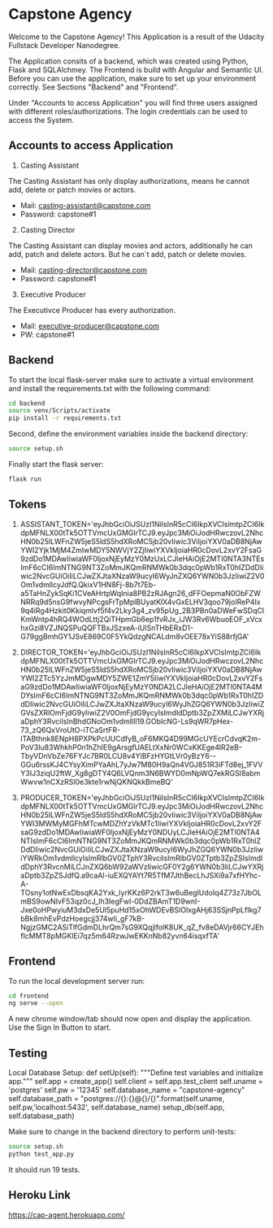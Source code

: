 # Capstone Agency

Welcome to the Capstone Agency! This Application is a result of the Udacity Fullstack Developer Nanodegree.

The Application consits of a backend, which was created using Python, Flask and SQLAlchmey. The Frontend is build with Angular and Semantic UI. Before you can use the application, make sure to set up your environment correctly. See Sections "Backend" and "Frontend".

Under "Accounts to access Application" you will find three users assigned with different roles/authorizations. The login credentials can be used to access the System.

## Accounts to access Application

1. Casting Assistant

The Casting Assistant has only display authorizations, means he cannot add, delete or patch movies or actors.

- Mail: casting-assistant@capstone.com
- Password: capstone#1

2. Casting Director

The Casting Assistant can display movies and actors, additionally he can add, patch and delete actors. But he can´t add, patch or delete movies.

- Mail: casting-director@capstone.com
- Password: capstone#1

3. Executive Producer

The Executivce Producer has every authorization.

- Mail: executive-producer@capstone.com
- PW: capstone#1

## Backend

To start the local flask-server make sure to activate a virtual environment and install the requirements.txt with the following command:

```bash
cd backend
source venv/Scripts/activate
pip install -r requirements.txt
```

Second, define the environment variables inside the backend directory:

```bash
source setup.sh
```

Finally start the flask server:

```bash
flask run
```

## Tokens

1. ASSISTANT_TOKEN='eyJhbGciOiJSUzI1NiIsInR5cCI6IkpXVCIsImtpZCI6IkdpMFNLX00tTk5OTTVmcUxGMGlrTCJ9.eyJpc3MiOiJodHRwczovL2NhcHN0b25lLWFnZW5jeS5ldS5hdXRoMC5jb20vIiwic3ViIjoiYXV0aDB8NjAwYWI2Yjk1MjM4ZmIwMDY5NWVjY2ZjIiwiYXVkIjoiaHR0cDovL2xvY2FsaG9zdDo1MDAwIiwiaWF0IjoxNjEyMzY0MzUxLCJleHAiOjE2MTI0NTA3NTEsImF6cCI6ImNTNG9NT3ZoMmJKQmRNMWk0b3dqc0pWb1RxT0hIZDdDIiwic2NvcGUiOiIiLCJwZXJtaXNzaW9ucyI6WyJnZXQ6YWN0b3JzIiwiZ2V0Om1vdmllcyJdfQ.QkixV1HN8Fj-8b7t7Eb-a5TaHnZykSqKi1CVeAHrtpWqInia8PB2zRJAgn26_dFFOepmaN0ObFZWNRRq9d5nsG9fwvyNPcgsFrTpMplBUyatKlX4vGxELHV3qoo79joIReP4Ix9q4iRg4Hzkit0Kkiqmlvf5f4v2Lky3g4_zv95pUg_2B3PBn0aDWeFwSDqClKmWntp4hRQ4WOdLttj2QiTHpmGb6ep1fvRJx_iJW3Rv6WbuoEOF_xVcxhxGzi8VZJNQSPuQQFTBxJSzxeA-iUISnTHbERxD1-G79ggBmhGY1JSvE869C0F5YkQdzgNCALdm8vOEE78xYiS88rfjGA'

2. DIRECTOR_TOKEN='eyJhbGciOiJSUzI1NiIsInR5cCI6IkpXVCIsImtpZCI6IkdpMFNLX00tTk5OTTVmcUxGMGlrTCJ9.eyJpc3MiOiJodHRwczovL2NhcHN0b25lLWFnZW5jeS5ldS5hdXRoMC5jb20vIiwic3ViIjoiYXV0aDB8NjAwYWI2ZTc5YzJmMDgwMDY5ZWE1ZmY5IiwiYXVkIjoiaHR0cDovL2xvY2FsaG9zdDo1MDAwIiwiaWF0IjoxNjEyMzY0NDA2LCJleHAiOjE2MTI0NTA4MDYsImF6cCI6ImNTNG9NT3ZoMmJKQmRNMWk0b3dqc0pWb1RxT0hIZDdDIiwic2NvcGUiOiIiLCJwZXJtaXNzaW9ucyI6WyJhZGQ6YWN0b3JzIiwiZGVsZXRlOmFjdG9yIiwiZ2V0OmFjdG9ycyIsImdldDptb3ZpZXMiLCJwYXRjaDphY3RvciIsInBhdGNoOm1vdmllIl19.GObIcNG-Ls9qWR7pHex-73_zQ6QxVroUtO-iTCaSrtFR-lTABthnk8ENpH8PXPkPcUUCdfyB_oF6MKQ4D99MGcUYEcrCdvqK2m-PoV3Iu83WhkhP0n1hZhIE9gArsgfUAELtXxNr0WCxKKEge4lR2eB-TbyVDnVbZe76FYJc7BR0LCU8v4YlBFzHYGtLVr0yBzY6--GGu6rssKJ4CYsyXimPYaAhL7yJw7M80H9aQn4VGJ851R3iFTd8ej_1FVVY3IJ3ziqU2ftW_Xg8gDTY4Q6LVQnm3N6BWYD0mNpWQ7ekRGSI8abmWwvw1nCXzRSl0e3kte1rwNjQKNQkkBmeBQ'

3. PRODUCER_TOKEN='eyJhbGciOiJSUzI1NiIsInR5cCI6IkpXVCIsImtpZCI6IkdpMFNLX00tTk5OTTVmcUxGMGlrTCJ9.eyJpc3MiOiJodHRwczovL2NhcHN0b25lLWFnZW5jeS5ldS5hdXRoMC5jb20vIiwic3ViIjoiYXV0aDB8NjAwYWI3MWMyMGFhMTcwMDZhYzVkMTc1IiwiYXVkIjoiaHR0cDovL2xvY2FsaG9zdDo1MDAwIiwiaWF0IjoxNjEyMzY0NDUyLCJleHAiOjE2MTI0NTA4NTIsImF6cCI6ImNTNG9NT3ZoMmJKQmRNMWk0b3dqc0pWb1RxT0hIZDdDIiwic2NvcGUiOiIiLCJwZXJtaXNzaW9ucyI6WyJhZGQ6YWN0b3JzIiwiYWRkOm1vdmllcyIsImRlbGV0ZTphY3RvciIsImRlbGV0ZTptb3ZpZSIsImdldDphY3RvcnMiLCJnZXQ6bW92aWVzIiwicGF0Y2g6YWN0b3IiLCJwYXRjaDptb3ZpZSJdfQ.a9caAI-iuEXQYAYt7R5TfM7JthBecLhJSXi9a7xfHYhc-A-TOsny1otNwExDbsqKA2Yxk_IyrKKz6P2rkT3w6uBeglUdoIq4Z73z7JbOLmBS9owNIvF53qz0cJ_lh3IegFwl-0DdZBAmT1D9wnI-Jxe0oHPwyiuM3dxDe5Ul5puHd15xOhWDEvBSIOlxgAHj63SSjnPpLfIkg7bBk8mhEvPdzHoegcjj374wIi_gF7kB-NgjzGMC2ASiTlfGdmDLhrQm7sG9XQqjlfolK8UK_qZ_fv8eDAVjr66CYJEhflcMMT8pMGKlEi7qz5m64RzwJwEKKnNb82yvn64isqxfTA'

## Frontend

To run the local development server run:

```bash
cd frontend
ng serve --open
```

A new chrome window/tab should now open and display the application. Use the Sign In Button to start.

## Testing

Local Database Setup:
def setUp(self):
"""Define test variables and initialize app."""
self.app = create_app()
self.client = self.app.test_client
self.uname = 'postgres'
self.pw = '12345'
self.database_name = "capstone-agency"
self.database_path = "postgres://{}:{}@{}/{}".format(self.uname, self.pw,'localhost:5432', self.database_name)
setup_db(self.app, self.database_path)

Make sure to change in the backend directory to perform unit-tests:

```bash
source setup.sh
python test_app.py
```

It should run 19 tests.

## Heroku Link

https://cap-agent.herokuapp.com/
